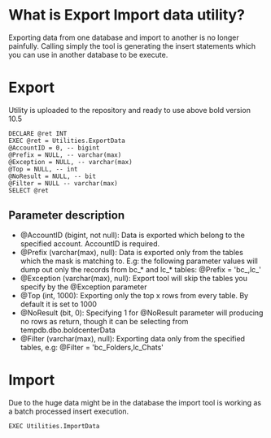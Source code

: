 # What is Export Import data utility?
Exporting data from one database and import to another is no longer painfully. Calling simply the tool is generating the insert statements which you can use in another database to be execute. 

# Export
Utility is uploaded to the repository and ready to use above bold version 10.5

``` 
DECLARE @ret INT
EXEC @ret = Utilities.ExportData
@AccountID = 0, -- bigint
@Prefix = NULL, -- varchar(max)
@Exception = NULL, -- varchar(max)
@Top = NULL, -- int
@NoResult = NULL, -- bit
@Filter = NULL -- varchar(max)
SELECT @ret
``` 

## Parameter description
* @AccountID (bigint, not null): Data is exported which belong to the specified account. AccountID is required.
* @Prefix (varchar(max), null): Data is exported only from the tables which the mask is matching to. E.g: the following parameter values will dump out only the records from bc_* and lc_* tables: @Prefix = 'bc_,lc_'
* @Exception (varchar(max), null): Export tool will skip the tables you specify by the @Exception parameter
* @Top (int, 1000): Exporting only the top x rows from every table. By default it is set to 1000
* @NoResult (bit, 0): Specifying 1 for @NoResult parameter will producing no rows as return, though it can be selecting from tempdb.dbo.boldcenterData
* @Filter (varchar(max), null): Exporting data only from the specified tables, e.g: @Filter = 'bc_Folders,lc_Chats'

# Import
Due to the huge data might be in the database the import tool is working as a batch processed insert execution.
``` 
EXEC Utilities.ImportData
``` 
